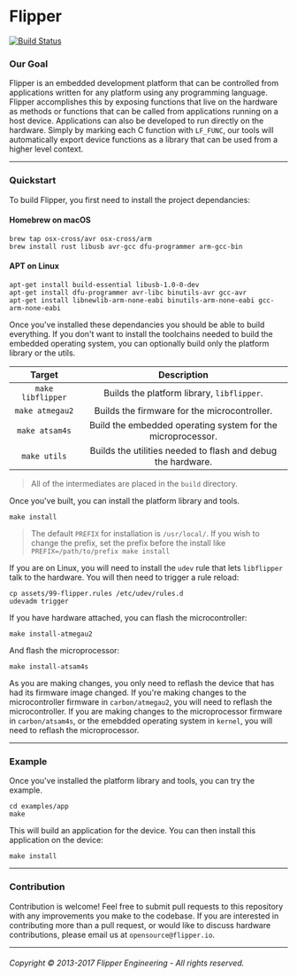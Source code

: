 # Flipper

[![Build Status](https://travis-ci.com/georgemorgan/flipper.svg?token=mWpYCFjw1S5VKLVNvZFo&branch=master)](https://travis-ci.com/georgemorgan/flipper)

### Our Goal

Flipper is an embedded development platform that can be controlled from applications written for any platform using any programming language. Flipper accomplishes this by exposing functions that live on the hardware as methods or functions that can be called from applications running on a host device. Applications can also be developed to run directly on the hardware. Simply by marking each C function with `LF_FUNC`, our tools will automatically export device functions as a library that can be used from a higher level context.

---

### Quickstart

To build Flipper, you first need to install the project dependancies:

#### Homebrew on macOS

```
brew tap osx-cross/avr osx-cross/arm
brew install rust libusb avr-gcc dfu-programmer arm-gcc-bin
```

#### APT on Linux

```
apt-get install build-essential libusb-1.0-0-dev
apt-get install dfu-programmer avr-libc binutils-avr gcc-avr
apt-get install libnewlib-arm-none-eabi binutils-arm-none-eabi gcc-arm-none-eabi
```

Once you've installed these dependancies you should be able to build everything. If you don't want to install the toolchains needed to build the embedded operating system, you can optionally build only the platform library or the utils.

|       Target      |                            Description                       |
|:-----------------:|:------------------------------------------------------------:|
| `make libflipper` | Builds the platform library, `libflipper`.                    |
| `make atmegau2`   | Builds the firmware for the microcontroller.                 |
| `make atsam4s`    | Build the embedded operating system for the microprocessor.  |
| `make utils`      | Builds the utilities needed to flash and debug the hardware. |

> All of the intermediates are placed in the `build` directory.

Once you've built, you can install the platform library and tools.

```
make install
```
> The default `PREFIX` for installation is `/usr/local/`. If you wish to change the prefix, set the prefix before the install like `PREFIX=/path/to/prefix make install`

If you are on Linux, you will need to install the `udev` rule that lets `libflipper` talk to the hardware. You will then need to trigger a rule reload:

```
cp assets/99-flipper.rules /etc/udev/rules.d
udevadm trigger
```

If you have hardware attached, you can flash the microcontroller:

```
make install-atmegau2
```

And flash the microprocessor:

```
make install-atsam4s
```

As you are making changes, you only need to reflash the device that has had its firmware image changed. If you're making changes to the microcontroller firmware in `carbon/atmegau2`, you will need to reflash the microcontroller. If you are making changes to the microprocessor firmware in `carbon/atsam4s`, or the emebdded operating system in `kernel`, you will need to reflash the microprocessor.

---

### Example

Once you've installed the platform library and tools, you can try the example.

```
cd examples/app
make
```

This will build an application for the device. You can then install this application on the device:

```
make install
```

---

### Contribution

Contribution is welcome! Feel free to submit pull requests to this repository with any improvements you make to the codebase. If you are interested in contributing more than a pull request, or would like to discuss hardware contributions, please email us at `opensource@flipper.io`.

---

###### Copyright © 2013-2017 Flipper Engineering - All rights reserved.

